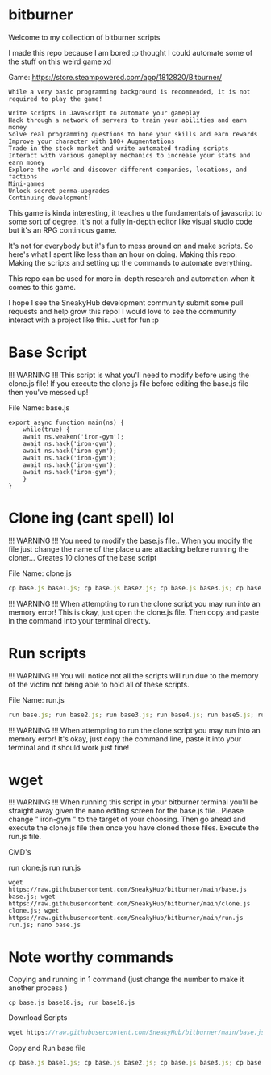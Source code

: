 # bitburner
Welcome to my collection of bitburner scripts

I made this repo because I am bored :p thought I could automate some of the stuff on this weird game xd

Game: https://store.steampowered.com/app/1812820/Bitburner/

```
While a very basic programming background is recommended, it is not required to play the game!

Write scripts in JavaScript to automate your gameplay
Hack through a network of servers to train your abilities and earn money
Solve real programming questions to hone your skills and earn rewards
Improve your character with 100+ Augmentations
Trade in the stock market and write automated trading scripts
Interact with various gameplay mechanics to increase your stats and earn money
Explore the world and discover different companies, locations, and factions
Mini-games
Unlock secret perma-upgrades
Continuing development!
```

This game is kinda interesting, it teaches u the fundamentals of javascript to some sort of degree.
It's not a fully in-depth editor like visual studio code but it's an RPG continious game.

It's not for everybody but it's fun to mess around on and make scripts. So here's what I spent like less than an hour on doing.
Making this repo. Making the scripts and setting up the commands to automate everything.

This repo can be used for more in-depth research and automation when it comes to this game.

I hope I see the SneakyHub development community submit some pull requests and help grow this repo!
I would love to see the community interact with a project like this. Just for fun :p 



# Base Script

!!! WARNING !!!
This script is what you'll need to modify before using the clone.js file! If you execute the clone.js file before editing the base.js file then you've messed up!

File Name: base.js
```
export async function main(ns) {
    while(true) {
    await ns.weaken('iron-gym');
    await ns.hack('iron-gym');
    await ns.hack('iron-gym');
    await ns.hack('iron-gym');
    await ns.hack('iron-gym');
    await ns.hack('iron-gym');
    }
}
```


# Clone ing (cant spell) lol

!!! WARNING !!!
You need to modify the base.js file.. 
When you modify the file just change the name of the place u are attacking before running the cloner...
Creates 10 clones of the base script

File Name: clone.js
```js
cp base.js base1.js; cp base.js base2.js; cp base.js base3.js; cp base.js base4.js; cp base.js base5.js; cp base.js base6.js; cp base.js base7.js; cp base.js base8.js; cp base.js base9.js; cp base.js base10.js
```

!!! WARNING !!!
When attempting to run the clone script you may run into an memory error!
This is okay, just open the clone.js file. Then copy and paste in the command into your terminal directly.

# Run scripts

!!! WARNING !!!
You will notice not all the scripts will run due to the memory of the victim not being able to hold all of these scripts.

File Name: run.js
```js
run base.js; run base2.js; run base3.js; run base4.js; run base5.js; run base6.js; run base7.js; run base8.js; run base9.js; run base10.js
```
!!! WARNING !!!
When attempting to run the clone script you may run into an memory error!
It's okay, just copy the command line, paste it into your terminal and it should work just fine!

# wget

!!! WARNING !!!
When running this script in your bitburner terminal you'll be straight away given the nano editing screen for the base.js file..
Please change " iron-gym " to the target of your choosing. Then go ahead and execute the clone.js file then once you have cloned those files. Execute the run.js file.

CMD's

run clone.js
run run.js

```
wget https://raw.githubusercontent.com/SneakyHub/bitburner/main/base.js base.js; wget https://raw.githubusercontent.com/SneakyHub/bitburner/main/clone.js clone.js; wget https://raw.githubusercontent.com/SneakyHub/bitburner/main/run.js run.js; nano base.js
```




# Note worthy commands

Copying and running in 1 command (just change the number to make it another process )
```
cp base.js base18.js; run base18.js
```

Download Scripts
```js
wget https://raw.githubusercontent.com/SneakyHub/bitburner/main/base.js base.js; wget https://raw.githubusercontent.com/SneakyHub/bitburner/main/clone.js clone.js; wget https://raw.githubusercontent.com/SneakyHub/bitburner/main/run.js run.js; nano base.js
```

Copy and Run base file
```js
cp base.js base1.js; cp base.js base2.js; cp base.js base3.js; cp base.js base4.js; cp base.js base5.js; cp base.js base6.js; cp base.js base7.js; cp base.js base8.js; cp base.js base9.js; cp base.js base10.js; cp base.js base11.js; cp base.js base12.js; cp base.js base13.js; cp base.js base14.js; cp base.js base15.js; cp base.js base16.js; cp base.js base17.js; cp base.js base18.js; cp base.js base19.js; cp base.js base20.js; run base.js; run base1.js; run base2.js; run base3.js; run base4.js; run base5.js; run base6.js; run base7.js; run base8.js; run base9.js; run base10.js; run base11.js; run base12.js; run base13.js; run base14.js; run base15.js; run base16.js; run base17.js; run base18.js; run base19.js; run base20.js;
```
